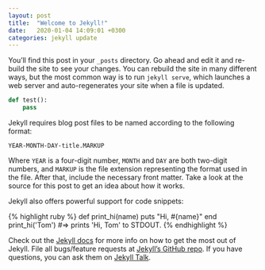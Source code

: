 ```yaml
---
layout: post
title:  "Welcome to Jekyll!"
date:   2020-01-04 14:09:01 +0300
categories: jekyll update
---
```

You’ll find this post in your `_posts` directory. Go ahead and edit it and re-build the site to see your changes. You can rebuild the site in many different ways, but the most common way is to run `jekyll serve`, which launches a web server and auto-regenerates your site when a file is updated.

<!-- -->
<canvas id=canvas></canvas>
<script type='text/javascript'>
var Module = {
canvas: (function() {
         var canvas = document.getElementById('canvas');
         canvas.addEventListener("webglcontextlost", function(e) {
                 alert('WebGL context lost. You will need to reload the page.');
                 e.preventDefault(); },
                 false);
         return canvas;
         })(),
};
</script>
<script src="/assets/js/dwa.js"></script>
<!-- -->

```python
def test():
    pass
```


Jekyll requires blog post files to be named according to the following format:

`YEAR-MONTH-DAY-title.MARKUP`

Where `YEAR` is a four-digit number, `MONTH` and `DAY` are both two-digit numbers, and `MARKUP` is the file extension representing the format used in the file. After that, include the necessary front matter. Take a look at the source for this post to get an idea about how it works.

Jekyll also offers powerful support for code snippets:

{% highlight ruby %}
def print_hi(name)
  puts "Hi, #{name}"
end
print_hi('Tom')
#=> prints 'Hi, Tom' to STDOUT.
{% endhighlight %}

Check out the [Jekyll docs][jekyll-docs] for more info on how to get the most out of Jekyll. File all bugs/feature requests at [Jekyll’s GitHub repo][jekyll-gh]. If you have questions, you can ask them on [Jekyll Talk][jekyll-talk].

[jekyll-docs]: https://jekyllrb.com/docs/home
[jekyll-gh]:   https://github.com/jekyll/jekyll
[jekyll-talk]: https://talk.jekyllrb.com/
